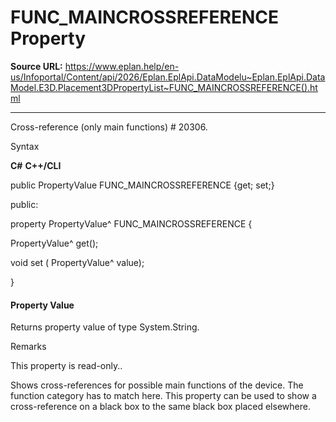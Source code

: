 # FUNC_MAINCROSSREFERENCE Property

**Source URL:** https://www.eplan.help/en-us/Infoportal/Content/api/2026/Eplan.EplApi.DataModelu~Eplan.EplApi.DataModel.E3D.Placement3DPropertyList~FUNC_MAINCROSSREFERENCE().html

---

Cross-reference (only main functions) # 20306.

Syntax

**C#**
**C++/CLI**


public PropertyValue FUNC_MAINCROSSREFERENCE {get; set;}

public:

property PropertyValue^ FUNC_MAINCROSSREFERENCE {

   PropertyValue^ get();

   void set (    PropertyValue^ value);

}


#### Property Value

Returns property value of type System.String.

Remarks

This property is read-only..

Shows cross-references for possible main functions of the device. The function category has to match here. This property can be used to show a cross-reference on a black box to the same black box placed elsewhere.
